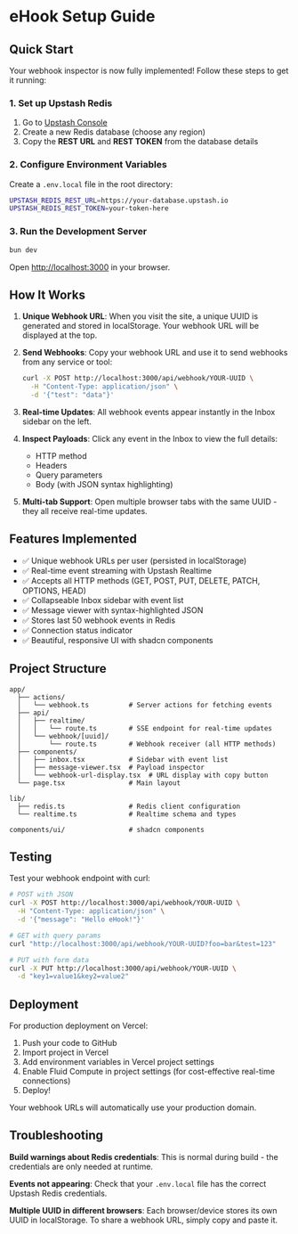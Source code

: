 # eHook Setup Guide

## Quick Start

Your webhook inspector is now fully implemented! Follow these steps to get it running:

### 1. Set up Upstash Redis

1. Go to [Upstash Console](https://console.upstash.com)
2. Create a new Redis database (choose any region)
3. Copy the **REST URL** and **REST TOKEN** from the database details

### 2. Configure Environment Variables

Create a `.env.local` file in the root directory:

```bash
UPSTASH_REDIS_REST_URL=https://your-database.upstash.io
UPSTASH_REDIS_REST_TOKEN=your-token-here
```

### 3. Run the Development Server

```bash
bun dev
```

Open [http://localhost:3000](http://localhost:3000) in your browser.

## How It Works

1. **Unique Webhook URL**: When you visit the site, a unique UUID is generated and stored in localStorage. Your webhook URL will be displayed at the top.

2. **Send Webhooks**: Copy your webhook URL and use it to send webhooks from any service or tool:
   ```bash
   curl -X POST http://localhost:3000/api/webhook/YOUR-UUID \
     -H "Content-Type: application/json" \
     -d '{"test": "data"}'
   ```

3. **Real-time Updates**: All webhook events appear instantly in the Inbox sidebar on the left.

4. **Inspect Payloads**: Click any event in the Inbox to view the full details:
   - HTTP method
   - Headers
   - Query parameters
   - Body (with JSON syntax highlighting)

5. **Multi-tab Support**: Open multiple browser tabs with the same UUID - they all receive real-time updates.

## Features Implemented

- ✅ Unique webhook URLs per user (persisted in localStorage)
- ✅ Real-time event streaming with Upstash Realtime
- ✅ Accepts all HTTP methods (GET, POST, PUT, DELETE, PATCH, OPTIONS, HEAD)
- ✅ Collapseable Inbox sidebar with event list
- ✅ Message viewer with syntax-highlighted JSON
- ✅ Stores last 50 webhook events in Redis
- ✅ Connection status indicator
- ✅ Beautiful, responsive UI with shadcn components

## Project Structure

```
app/
  ├── actions/
  │   └── webhook.ts          # Server actions for fetching events
  ├── api/
  │   ├── realtime/
  │   │   └── route.ts        # SSE endpoint for real-time updates
  │   └── webhook/[uuid]/
  │       └── route.ts        # Webhook receiver (all HTTP methods)
  ├── components/
  │   ├── inbox.tsx           # Sidebar with event list
  │   ├── message-viewer.tsx  # Payload inspector
  │   └── webhook-url-display.tsx  # URL display with copy button
  └── page.tsx                # Main layout

lib/
  ├── redis.ts                # Redis client configuration
  └── realtime.ts             # Realtime schema and types

components/ui/                # shadcn components
```

## Testing

Test your webhook endpoint with curl:

```bash
# POST with JSON
curl -X POST http://localhost:3000/api/webhook/YOUR-UUID \
  -H "Content-Type: application/json" \
  -d '{"message": "Hello eHook!"}'

# GET with query params
curl "http://localhost:3000/api/webhook/YOUR-UUID?foo=bar&test=123"

# PUT with form data
curl -X PUT http://localhost:3000/api/webhook/YOUR-UUID \
  -d "key1=value1&key2=value2"
```

## Deployment

For production deployment on Vercel:

1. Push your code to GitHub
2. Import project in Vercel
3. Add environment variables in Vercel project settings
4. Enable Fluid Compute in project settings (for cost-effective real-time connections)
5. Deploy!

Your webhook URLs will automatically use your production domain.

## Troubleshooting

**Build warnings about Redis credentials**: This is normal during build - the credentials are only needed at runtime.

**Events not appearing**: Check that your `.env.local` file has the correct Upstash Redis credentials.

**Multiple UUID in different browsers**: Each browser/device stores its own UUID in localStorage. To share a webhook URL, simply copy and paste it.

